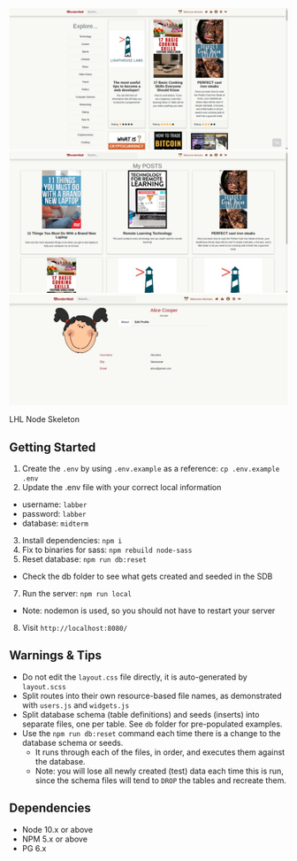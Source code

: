 !["Home page"](https://github.com/DenysPyshniuk/resourceWall/blob/master/public/images/gitHub_screenshots/Screenshot-20210115175647-1918x974.png?raw=true)
!["My posts"](https://github.com/DenysPyshniuk/resourceWall/blob/master/public/images/gitHub_screenshots/Screenshot-20210115175702-1918x974.png?raw=true)
!["Profile page"](https://github.com/DenysPyshniuk/resourceWall/blob/master/public/images/gitHub_screenshots/Screenshot-20210115175726-1641x653.png?raw=true)



LHL Node Skeleton
## Getting Started

1. Create the `.env` by using `.env.example` as a reference: `cp .env.example .env`
2. Update the .env file with your correct local information
  - username: `labber`
  - password: `labber`
  - database: `midterm`
3. Install dependencies: `npm i`
4. Fix to binaries for sass: `npm rebuild node-sass`
5. Reset database: `npm run db:reset`

- Check the db folder to see what gets created and seeded in the SDB

7. Run the server: `npm run local`

- Note: nodemon is used, so you should not have to restart your server

8. Visit `http://localhost:8080/`

## Warnings & Tips

- Do not edit the `layout.css` file directly, it is auto-generated by `layout.scss`
- Split routes into their own resource-based file names, as demonstrated with `users.js` and `widgets.js`
- Split database schema (table definitions) and seeds (inserts) into separate files, one per table. See `db` folder for pre-populated examples.
- Use the `npm run db:reset` command each time there is a change to the database schema or seeds.
  - It runs through each of the files, in order, and executes them against the database.
  - Note: you will lose all newly created (test) data each time this is run, since the schema files will tend to `DROP` the tables and recreate them.

## Dependencies

- Node 10.x or above
- NPM 5.x or above
- PG 6.x
